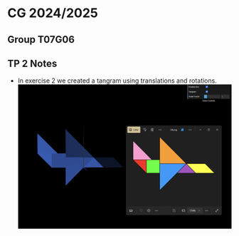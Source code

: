 # CG 2024/2025

## Group T07G06

## TP 2 Notes


- In exercise 2 we created a tangram using translations and rotations. 
![Screenshot 1](tp2/screenshots/cg-t07g06-tp2-1.png)


